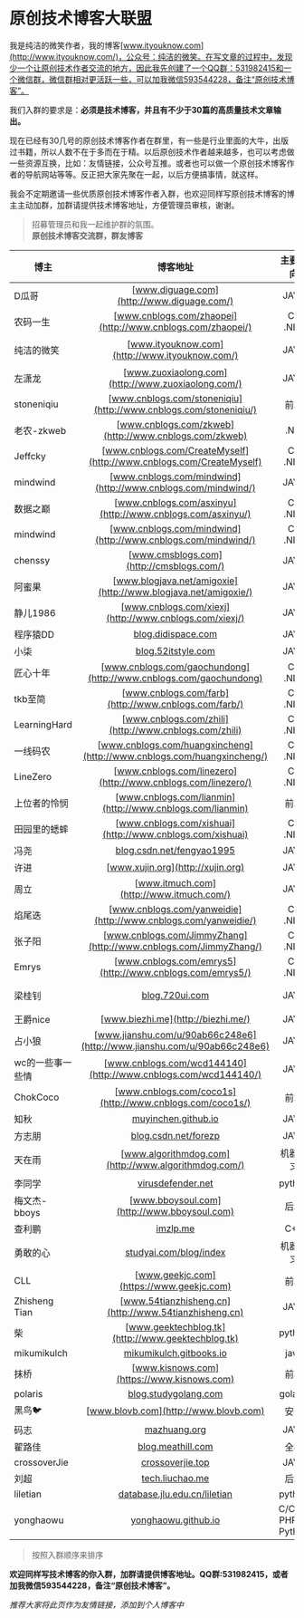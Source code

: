 # 原创技术博客大联盟


我是纯洁的微笑作者，我的博客[www.ityouknow.com](http://www.ityouknow.com/)，公众号：纯洁的微笑。在写文章的过程中，发现少一个让原创技术作者交流的地方，因此我先创建了一个QQ群：531982415和一个微信群，微信群相对更活跃一些，可以加我微信593544228，备注“原创技术博客”。

我们入群的要求是：**必须是技术博客，并且有不少于30篇的高质量技术文章输出。**

现在已经有30几号的原创技术博客作者在群里，有一些是行业里面的大牛，出版过书籍，所以人数不在于多而在于精。以后原创技术作者越来越多，也可以考虑做一些资源互换，比如：友情链接，公众号互推。或者也可以做一个原创技术博客作者的导航网站等等。反正把大家先聚在一起，以后方便搞事情，就这样。

我会不定期邀请一些优质原创技术博客作者入群，也欢迎同样写原创技术博客的博主主动加群，加群请提供技术博客地址，方便管理员审核，谢谢。

> 招募管理员和我一起维护群的氛围。  
**原创技术博客交流群，群友博客**


| 博主          |   博客地址    |   主要方向      | 微信公众号 |
| ------------- |:-------------:| :-------------: |      -----:|
| D瓜哥      |  [www.diguage.com](http://www.diguage.com/) | JAVA |
| 农码一生     | [www.cnblogs.com/zhaopei](http://www.cnblogs.com/zhaopei/)     |    C# .NET |
| 纯洁的微笑 | [www.ityouknow.com](http://www.ityouknow.com/)     |   JAVA | 纯洁的微笑|
| 左潇龙 | [www.zuoxiaolong.com](http://www.zuoxiaolong.com/)     |   JAVA |
| stoneniqiu | [www.cnblogs.com/stoneniqiu](http://www.cnblogs.com/stoneniqiu/)     |   前端  |
| 老农-zkweb | [www.cnblogs.com/zkweb](http://www.cnblogs.com/zkweb)     |   .Net  |
| Jeffcky | [www.cnblogs.com/CreateMyself](http://www.cnblogs.com/CreateMyself)     |   C# .NET  |
| mindwind | [www.cnblogs.com/mindwind](http://www.cnblogs.com/mindwind/)     |   JAVA | mindwind|
| 数据之巅 | [www.cnblogs.com/asxinyu](http://www.cnblogs.com/asxinyu/)     |   C# .NET |
| mindwind | [www.cnblogs.com/mindwind](http://www.cnblogs.com/mindwind/)     |   C# .NET  |
| chenssy | [www.cmsblogs.com](http://cmsblogs.com/)     |   JAVA |
| 阿蜜果 | [www.blogjava.net/amigoxie](http://www.blogjava.net/amigoxie/)     |   JAVA |
|静儿1986 | [www.cnblogs.com/xiexj](http://www.cnblogs.com/xiexj/)     |   JAVA |
|程序猿DD | [blog.didispace.com](http://blog.didispace.com)     |   JAVA | 程序猿DD|
|小柒 | [blog.52itstyle.com](http://blog.52itstyle.com/)     |   JAVA |
|匠心十年 | [www.cnblogs.com/gaochundong](http://www.cnblogs.com/gaochundong)     |  C# .NET   |
|tkb至简 | [www.cnblogs.com/farb](http://www.cnblogs.com/farb/)     |  C# .NET   |
|LearningHard | [www.cnblogs.com/zhili](http://www.cnblogs.com/zhili)     |  C# .NET   |
|一线码农 | [www.cnblogs.com/huangxincheng](http://www.cnblogs.com/huangxincheng/)     |  C# .NET   |
|LineZero | [www.cnblogs.com/linezero](http://www.cnblogs.com/linezero/)     |   C# .NET  |
|上位者的怜悯 | [www.cnblogs.com/lianmin](http://www.cnblogs.com/lianmin)     |  前端   |
|田园里的蟋蟀 | [www.cnblogs.com/xishuai](http://www.cnblogs.com/xishuai)     |   C# .NET  |
|冯尧 | [blog.csdn.net/fengyao1995](http://blog.csdn.net/fengyao1995)     |  JAVA |
|许进 | [www.xujin.org](http://xujin.org)     |  JAVA |
|周立 | [www.itmuch.com](http://www.itmuch.com/)     |  JAVA |
|焰尾迭 | [www.cnblogs.com/yanweidie](http://www.cnblogs.com/yanweidie/)     |    C# .NET  |
|张子阳 | [www.cnblogs.com/JimmyZhang](http://www.cnblogs.com/JimmyZhang/)     |    C# .NET  |
|Emrys | [www.cnblogs.com/emrys5](http://www.cnblogs.com/emrys5/)     |    C# .NET  |
|梁桂钊| [blog.720ui.com](http://blog.720ui.com/)     |   JAVA | 服务端思维|
|王爵nice| [www.biezhi.me](http://biezhi.me/)     |   JAVA |
|占小狼| [www.jianshu.com/u/90ab66c248e6](http://www.jianshu.com/u/90ab66c248e6)     |   JAVA |
|wc的一些事一些情| [www.cnblogs.com/wcd144140](http://www.cnblogs.com/wcd144140/)     |   JAVA |
|ChokCoco| [www.cnblogs.com/coco1s](http://www.cnblogs.com/coco1s/)     |   前端 |
|知秋| [muyinchen.github.io](https://muyinchen.github.io/)     |   JAVA |
|方志朋| [blog.csdn.net/forezp](http://blog.csdn.net/forezp)     |   JAVA |
|天在雨| [www.algorithmdog.com](http://www.algorithmdog.com/)     |   机器学习 |
|李同学| [virusdefender.net](https://virusdefender.net)     |   python |
|梅文杰-bboys| [www.bboysoul.com](http://www.bboysoul.com)     |   后端 |
|查利鹏| [imzlp.me](https://imzlp.me)     |   C++ |
|勇敢的心| [studyai.com/blog/index](http://studyai.com/blog/index)     |  机器学习  |
|CLL| [www.geekjc.com](https://www.geekjc.com)     |  前端  |
|Zhisheng Tian| [www.54tianzhisheng.cn](http://www.54tianzhisheng.cn)     |  JAVA  |
|柴| [www.geektechblog.tk](http://www.geektechblog.tk)     |  python  |
|mikumikulch| [mikumikulch.gitbooks.io](https://mikumikulch.gitbooks.io/chucklin_blog/content/ )     |  java  |
|抹桥| [www.kisnows.com](https://www.kisnows.com)     |  前端  |
|polaris| [blog.studygolang.com](http://blog.studygolang.com)     |  golang |
|黑鸟🐦| [www.blovb.com](http://www.blovb.com)     |  安全 |
|码志| [mazhuang.org](http://mazhuang.org)     |  JAVA |
|翟路佳| [blog.meathill.com](http://blog.meathill.com)     |  全栈 |
|crossoverJie| [crossoverjie.top](https://crossoverjie.top)     | JAVA |
|刘超| [tech.liuchao.me](https://tech.liuchao.me)     | 后端 |
|liletian| [database.jlu.edu.cn/liletian](http://database.jlu.edu.cn/liletian)     | python |
|yonghaowu| [yonghaowu.github.io](http://yonghaowu.github.io)     | C/C++, PHP or Python |




> 按照入群顺序来排序



**欢迎同样写技术博客的你入群，加群请提供博客地址。QQ群:531982415，或者加我微信593544228，备注“原创技术博客”。**


   
*推荐大家将此页作为友情链接，添加到个人博客中*